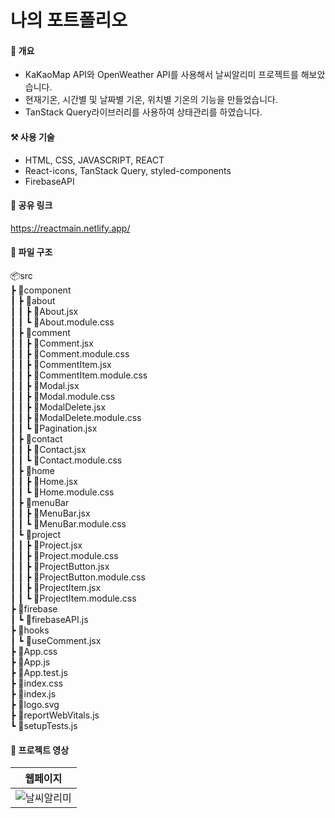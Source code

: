 # 나의 포트폴리오

#### 📝 개요
+ KaKaoMap API와 OpenWeather API를 사용해서 날씨알리미 프로젝트를 해보았습니다.
+ 현재기온, 시간별 및 날짜별 기온, 위치별 기온의 기능을 만들었습니다.
+ TanStack Query라이브러리를 사용하여 상태관리를 하였습니다.

#### ⚒ 사용 기술
+ HTML, CSS, JAVASCRIPT, REACT
+ React-icons, TanStack Query, styled-components
+ FirebaseAPI

#### 🔗 공유 링크
https://reactmain.netlify.app/

#### 📗  파일 구조
📦src <br/>
 ┣ 📂component <br/>
 ┃ ┣ 📂about <br/>
 ┃ ┃ ┣ 📜About.jsx <br/>
 ┃ ┃ ┗ 📜About.module.css <br/>
 ┃ ┣ 📂comment <br/>
 ┃ ┃ ┣ 📜Comment.jsx <br/>
 ┃ ┃ ┣ 📜Comment.module.css <br/>
 ┃ ┃ ┣ 📜CommentItem.jsx <br/>
 ┃ ┃ ┣ 📜CommentItem.module.css <br/>
 ┃ ┃ ┣ 📜Modal.jsx <br/>
 ┃ ┃ ┣ 📜Modal.module.css <br/>
 ┃ ┃ ┣ 📜ModalDelete.jsx <br/>
 ┃ ┃ ┣ 📜ModalDelete.module.css <br/>
 ┃ ┃ ┗ 📜Pagination.jsx <br/>
 ┃ ┣ 📂contact <br/>
 ┃ ┃ ┣ 📜Contact.jsx <br/>
 ┃ ┃ ┗ 📜Contact.module.css <br/>
 ┃ ┣ 📂home <br/>
 ┃ ┃ ┣ 📜Home.jsx <br/>
 ┃ ┃ ┗ 📜Home.module.css <br/>
 ┃ ┣ 📂menuBar <br/>
 ┃ ┃ ┣ 📜MenuBar.jsx <br/>
 ┃ ┃ ┗ 📜MenuBar.module.css <br/>
 ┃ ┗ 📂project <br/>
 ┃ ┃ ┣ 📜Project.jsx <br/>
 ┃ ┃ ┣ 📜Project.module.css <br/>
 ┃ ┃ ┣ 📜ProjectButton.jsx <br/>
 ┃ ┃ ┣ 📜ProjectButton.module.css <br/>
 ┃ ┃ ┣ 📜ProjectItem.jsx <br/>
 ┃ ┃ ┗ 📜ProjectItem.module.css <br/>
 ┣ 📂firebase <br/>
 ┃ ┗ 📜firebaseAPI.js <br/>
 ┣ 📂hooks <br/>
 ┃ ┗ 📜useComment.jsx <br/>
 ┣ 📜App.css <br/>
 ┣ 📜App.js <br/>
 ┣ 📜App.test.js <br/>
 ┣ 📜index.css <br/>
 ┣ 📜index.js <br/>
 ┣ 📜logo.svg <br/>
 ┣ 📜reportWebVitals.js <br/>
 ┗ 📜setupTests.js <br/>
#### 🎥 프로젝트 영상




|웹페이지|
|------|
![날씨알리미](https://user-images.githubusercontent.com/89916970/226203139-9b57dca6-1103-4f29-899e-df612707f535.gif)|










